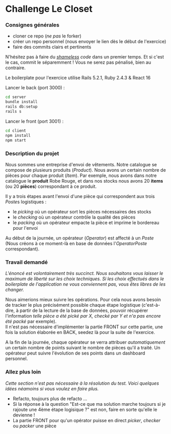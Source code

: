 # Challenge Le Closet

### Consignes générales

- cloner ce repo (_ne pas_ le forker)
- créer un repo personnel (nous envoyer le lien dès le début de l'exercice)
- faire des commits clairs et pertinents

N'hésitez pas à faire du _[shameless](https://blog.red-badger.com/2014/08/20/i-spent-3-days-with-sandi-metz-heres-what-i-learned) code_ dans un premier temps. Et si c'est le cas, commit le séparemment ! Vous ne serez pas pénalisé, bien au contraire.

Le boilerplate pour l'exercice utilise Rails 5.2.1, Ruby 2.4.3 & React 16

Lancer le back (port 3000) :

```bash
cd server
bundle install
rails db:setup
rails s
```

Lancer le front (port 3001) :

```bash
cd client
npm install
npm start
```

### Description du projet

Nous sommes une entreprise d'envoi de vêtements. Notre catalogue se compose de plusieurs produits (_Product_). Nous avons un certain nombre de pièces pour chaque produit (_Item_). Par exemple, nous avons dans notre catalogue le **produit** Robe Rouge, et dans nos stocks nous avons 20 **items** (ou 20 **pièces**) correspondant à ce produit.

Il y a trois étapes avant l'envoi d'une pièce qui correspondent aux trois *Poste*s logistiques :

- le _picking_ où un opérateur sort les pièces nécessaires des stocks
- le _checking_ où un opérateur contrôle la qualité des pièces
- le _packing_ où un opérateur empacte la pièce et imprime le bordereau pour l'envoi

Au début de la journée, un opérateur (_Operator_) est affecté à un _Poste_ (Nous créons à ce moment-là en base de données l'_OperatorPoste_ correspondant).

### Travail demandé

_L'énoncé est volontairement très succinct. Nous souhaitons vous laisser le maximum de liberté sur les choix techniques. Si les choix effectués dans le boilerplate de l'application ne vous conviennent pas, vous êtes libres de les changer._

Nous aimerions mieux suivre les opérations.
Pour cela nous avons besoin de tracker le plus précisément possible chaque étape logistique (c'est-à-dire, à partir de la lecture de la base de données, pouvoir récupérer l'information _telle pièce a été pické par X, checké par Y et n'a pas encore été packé_ par exemple).  
Il n'est pas nécessaire d'implémenter la partie FRONT sur cette partie, une fois la solution élaborée en BACK, seedez là pour la suite de l'exercice.

A la fin de la journée, chaque opérateur se verra attribuer _automatiquement_ un certain nombre de points suivant le nombre de pièces qu'il a traité. Un opérateur peut suivre l'évolution de ses points dans un dashboard personnel.

### Allez plus loin

_Cette section n'est pas nécessaire à la résolution du test. Voici quelques idées néamoins si vous voulez en faire plus._

- Refacto, toujours plus de refacto ...
- Si la réponse à la question "Est-ce que ma solution marche toujours si je rajoute une 4ème étape logisique ?" est non, faire en sorte qu'elle le devienne !
- La partie FRONT pour qu'un opérator puisse en direct _picker_, _checker_ ou _packer_ une pièce
